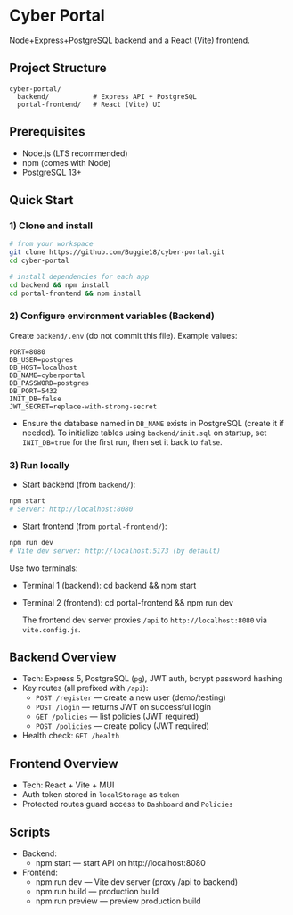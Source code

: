 # Cyber Portal

Node+Express+PostgreSQL backend and a React (Vite) frontend.

## Project Structure

```
cyber-portal/
  backend/           # Express API + PostgreSQL
  portal-frontend/   # React (Vite) UI
```

## Prerequisites

- Node.js (LTS recommended)
- npm (comes with Node)
- PostgreSQL 13+

## Quick Start

### 1) Clone and install

```bash
# from your workspace
git clone https://github.com/Buggie18/cyber-portal.git
cd cyber-portal

# install dependencies for each app
cd backend && npm install
cd portal-frontend && npm install
```

### 2) Configure environment variables (Backend)

Create `backend/.env` (do not commit this file). Example values:

```
PORT=8080
DB_USER=postgres
DB_HOST=localhost
DB_NAME=cyberportal
DB_PASSWORD=postgres
DB_PORT=5432
INIT_DB=false
JWT_SECRET=replace-with-strong-secret
```

- Ensure the database named in `DB_NAME` exists in PostgreSQL (create it if needed).
To initialize tables using `backend/init.sql` on startup, set `INIT_DB=true` for the first run, then set it back to `false`.

### 3) Run locally

- Start backend (from `backend/`):

```bash
npm start
# Server: http://localhost:8080
```

- Start frontend (from `portal-frontend/`):

```bash
npm run dev
# Vite dev server: http://localhost:5173 (by default)
```
Use two terminals:
- Terminal 1 (backend): cd backend && npm start
- Terminal 2 (frontend): cd portal-frontend && npm run dev

  The frontend dev server proxies `/api` to `http://localhost:8080` via `vite.config.js`.

## Backend Overview

- Tech: Express 5, PostgreSQL (`pg`), JWT auth, bcrypt password hashing
- Key routes (all prefixed with `/api`):
  - `POST /register` — create a new user (demo/testing)
  - `POST /login` — returns JWT on successful login
  - `GET /policies` — list policies (JWT required)
  - `POST /policies` — create policy (JWT required)
- Health check: `GET /health`

## Frontend Overview

- Tech: React + Vite + MUI
- Auth token stored in `localStorage` as `token`
- Protected routes guard access to `Dashboard` and `Policies`

## Scripts

- Backend:
  - npm start — start API on http://localhost:8080
- Frontend:
  - npm run dev — Vite dev server (proxy /api to backend)
  - npm run build — production build
  - npm run preview — preview production build


